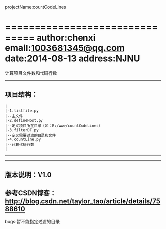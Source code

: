 projectName:countCodeLines

===============================
	author:chenxi
	email:1003681345@qq.com
	date:2014-08-13
	address:NJNU
===============================

计算项目文件数和代码行数

---------------------------------
项目结构：
---------------------------------
	|
	|-1.listfile.py
	|--主文件
	|-2.defineHost.py
	|--定义项目所在目录（如：E:/www/countCodeLines）
	|-3.filterDF.py
	|--定义需要过滤的目录和文件
	|-4.countLine.py
	|--计算代码行数
	|
---------------------------------

---------------------------------
版本说明：V1.0
---------------------------------
参考CSDN博客：http://blog.csdn.net/taylor_tao/article/details/7588610
---------------------------------

bugs:暂不能指定过滤的目录
